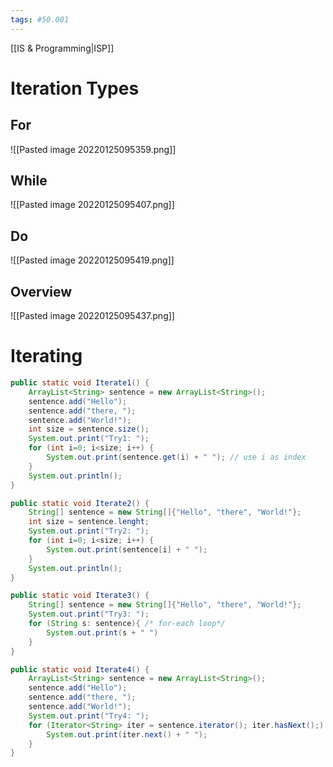 ```yaml
---
tags: #50.001
---
```

[[IS & Programming|ISP]]

# Iteration Types
## For
![[Pasted image 20220125095359.png]]

## While
![[Pasted image 20220125095407.png]]
## Do
![[Pasted image 20220125095419.png]]
## Overview
![[Pasted image 20220125095437.png]]
# Iterating
```java
public static void Iterate1() {
	ArrayList<String> sentence = new ArrayList<String>();
	sentence.add("Hello");
	sentence.add("there, ");
	sentence.add("World!");
	int size = sentence.size();
	System.out.print("Try1: ");
	for (int i=0; i<size; i++) {
		System.out.print(sentence.get(i) + " "); // use i as index
	}
	System.out.println();
}
```
```java
public static void Iterate2() {
	String[] sentence = new String[]{"Hello", "there", "World!"};
	int size = sentence.lenght;
	System.out.print("Try2: ");
	for (int i=0; i<size; i++) {
		System.out.print(sentence[i] + " ");
	}
	System.out.println();
}
```
```java
public static void Iterate3() {
	String[] sentence = new String[]{"Hello", "there", "World!"};
	System.out.print("Try3: ");
	for (String s: sentence){ /* for-each loop*/
		System.out.print(s + " ")
	}
}
```
```java
public static void Iterate4() {
	ArrayList<String> sentence = new ArrayList<String>();
	sentence.add("Hello");
	sentence.add("there, ");
	sentence.add("World!");
	System.out.print("Try4: ");
	for (Iterator<String> iter = sentence.iterator(); iter.hasNext();) {
		System.out.print(iter.next() + " ");
	}
}
```